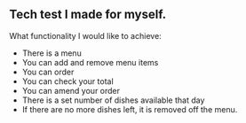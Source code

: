 ## Tech test I made for myself.

What functionality I would like to achieve:
* There is a menu
* You can add and remove menu items
* You can order
* You can check your total
* You can amend your order
* There is a set number of dishes available that day
* If there are no more dishes left, it is removed off the menu.
